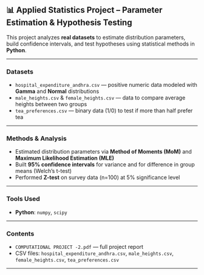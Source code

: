 ## 📊 Applied Statistics Project – Parameter Estimation & Hypothesis Testing

This project analyzes **real datasets** to estimate distribution parameters, build confidence intervals, and test hypotheses using statistical methods in **Python**.

---

###  **Datasets**
- `hospital_expenditure_andhra.csv` — positive numeric data modeled with **Gamma** and **Normal** distributions
- `male_heights.csv` & `female_heights.csv` — data to compare average heights between two groups
- `tea_preferences.csv` — binary data (1/0) to test if more than half prefer tea

---

###  **Methods & Analysis**
- Estimated distribution parameters via **Method of Moments (MoM)** and **Maximum Likelihood Estimation (MLE)**
- Built **95% confidence intervals** for variance and for difference in group means (Welch’s t-test)
- Performed **Z-test** on survey data (n=100) at 5% significance level

---

###  **Tools Used**
- **Python**: `numpy`, `scipy`

---

###  **Contents**
- `COMPUTATIONAL PROJECT -2.pdf` — full project report  
- CSV files: `hospital_expenditure_andhra.csv`, `male_heights.csv`, `female_heights.csv`, `tea_preferences.csv`

---


